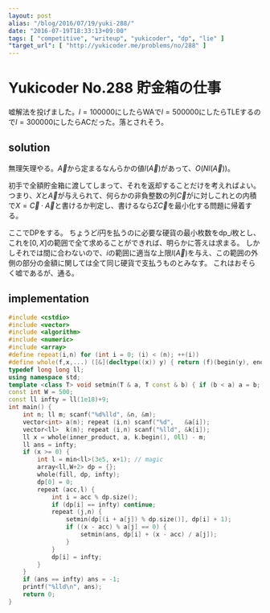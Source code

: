 ```yaml
---
layout: post
alias: "/blog/2016/07/19/yuki-288/"
date: "2016-07-19T18:33:13+09:00"
tags: [ "competitive", "writeup", "yukicoder", "dp", "lie" ]
"target_url": [ "http://yukicoder.me/problems/no/288" ]
---
```


# Yukicoder No.288 貯金箱の仕事

嘘解法を投げました。$l = 100000$にしたらWAで$l = 500000$にしたらTLEするので$l = 300000$にしたらACだった。落とされそう。

## solution

無理矢理やる。$\vec{A}$から定まるなんらかの値$l(\vec{A})$があって、$O(Nl(\vec{A}))$。

初手で全額貯金箱に渡してしまって、それを返却することだけを考えればよい。
つまり、$X$と$\vec{A}$が与えられて、何らかの非負整数の列$\vec{C}$がに対しこれとの内積で$X = \vec{C} \cdot \vec{A}$と書けるか判定し、書けるなら$\Sigma \vec{C}$を最小化する問題に帰着する。

ここでDPをする。
ちょうど$i$円を払うのに必要な硬貨の最小枚数を$\mathrm{dp}\_i$枚とし、これを$[0,X]$の範囲で全て求めることができれば、明らかに答えは求まる。
しかしそれでは間に合わないので、$i$の範囲に適当な上限$l(\vec{A})$を与え、この範囲の外側の部分の金額に関しては全て同じ硬貨で支払うものとみなす。
これはおそらく嘘であるが、通る。

## implementation

``` c++
#include <cstdio>
#include <vector>
#include <algorithm>
#include <numeric>
#include <array>
#define repeat(i,n) for (int i = 0; (i) < (n); ++(i))
#define whole(f,x,...) ([&](decltype((x)) y) { return (f)(begin(y), end(y), ## __VA_ARGS__); })(x)
typedef long long ll;
using namespace std;
template <class T> void setmin(T & a, T const & b) { if (b < a) a = b; }
const int W = 500;
const ll infty = ll(1e18)+9;
int main() {
    int n; ll m; scanf("%d%lld", &n, &m);
    vector<int> a(n); repeat (i,n) scanf("%d",   &a[i]);
    vector<ll>  k(n); repeat (i,n) scanf("%lld", &k[i]);
    ll x = whole(inner_product, a, k.begin(), 0ll) - m;
    ll ans = infty;
    if (x >= 0) {
        int l = min<ll>(3e5, x+1); // magic
        array<ll,W+2> dp = {};
        whole(fill, dp, infty);
        dp[0] = 0;
        repeat (acc,l) {
            int i = acc % dp.size();
            if (dp[i] == infty) continue;
            repeat (j,n) {
                setmin(dp[(i + a[j]) % dp.size()], dp[i] + 1);
                if ((x - acc) % a[j] == 0) {
                    setmin(ans, dp[i] + (x - acc) / a[j]);
                }
            }
            dp[i] = infty;
        }
    }
    if (ans == infty) ans = -1;
    printf("%lld\n", ans);
    return 0;
}
```
